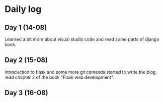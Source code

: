 # Daily log

## Day 1 (14-08)

Learned a bit more about visual studio code and read some parts of django book.

## Day 2 (15-08)

Introduction to flask and some more git comands started to write the blog, read chapter 2 of the book "Flask web development".

## Day 3 (16-08)
